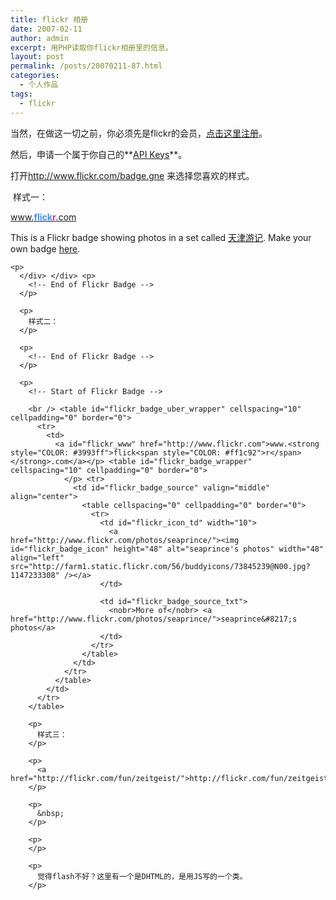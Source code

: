 ```yaml
---
title: flickr 相册
date: 2007-02-11
author: admin
excerpt: 用PHP读取你flickr相册里的信息。
layout: post
permalink: /posts/20070211-87.html
categories:
  - 个人作品
tags:
  - flickr
---
```

当然，在做这一切之前，你必须先是flickr的会员，<a target="_blank" href="http://www.flickr.com">点击这里注册</a>。

然后，申请一个属于你自己的**<a target="_blank" href="http://www.flickr.com/services/api/keys/apply/">API Keys</a>**。

打开<http://www.flickr.com/badge.gne>&nbsp;来选择您喜欢的样式。

&nbsp;样式一：

<!-- Start of Flickr Badge -->

  


<div class="zg_div">
  <div class="zg_div_inner">
    <a href="http://www.flickr.com">www.<strong style="COLOR: #3993ff">flick<span style="COLOR: #ff1c92">r</span></strong>.com</a><br /></p> <div id="zg_whatdiv">
      This is a Flickr badge showing photos in a set called <a href="http://www.flickr.com/photos/73845239@N00/sets/72157594179151021">天津游记</a>. Make your own badge <a href="http://www.flickr.com/badge.gne">here</a>.
    </div>
    
    <p>
      </div> </div> <p>
        <!-- End of Flickr Badge -->
      </p>
      
      <p>
        样式二：
      </p>
      
      <p>
        <!-- End of Flickr Badge -->
      </p>
      
      <p>
        <!-- Start of Flickr Badge -->
        
        <br /> <table id="flickr_badge_uber_wrapper" cellspacing="10" cellpadding="0" border="0">
          <tr>
            <td>
              <a id="flickr_www" href="http://www.flickr.com">www.<strong style="COLOR: #3993ff">flick<span style="COLOR: #ff1c92">r</span></strong>.com</a></p> <table id="flickr_badge_wrapper" cellspacing="10" cellpadding="0" border="0">
                </p> <tr>
                  <td id="flickr_badge_source" valign="middle" align="center">
                    <table cellspacing="0" cellpadding="0" border="0">
                      <tr>
                        <td id="flickr_icon_td" width="10">
                          <a href="http://www.flickr.com/photos/seaprince/"><img id="flickr_badge_icon" height="48" alt="seaprince's photos" width="48" align="left" src="http://farm1.static.flickr.com/56/buddyicons/73845239@N00.jpg?1147233308" /></a>
                        </td>
                        
                        <td id="flickr_badge_source_txt">
                          <nobr>More of</nobr> <a href="http://www.flickr.com/photos/seaprince/">seaprince&#8217;s photos</a>
                        </td>
                      </tr>
                    </table>
                  </td>
                </tr>
              </table>
            </td>
          </tr>
        </table>
        
        <p>
          样式三：
        </p>
        
        <p>
          <a href="http://flickr.com/fun/zeitgeist/">http://flickr.com/fun/zeitgeist/</a>
        </p>
        
        <p>
          &nbsp;
        </p>
        
        <p>
        </p>
        
        <p>
          觉得flash不好？这里有一个是DHTML的，是用JS写的一个类。
        </p>